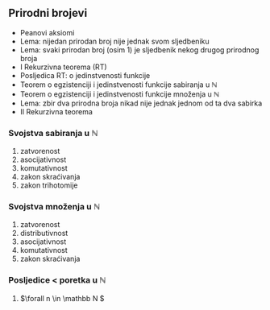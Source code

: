 ## Prirodni brojevi

- Peanovi aksiomi
- Lema: nijedan prirodan broj nije jednak svom sljedbeniku
- Lema: svaki prirodan broj (osim 1) je sljedbenik nekog drugog prirodnog broja
- I Rekurzivna teorema (RT)
- Posljedica RT: o jedinstvenosti funkcije
- Teorem o egzistenciji i jedinstvenosti funkcije sabiranja u $\mathbb N$
- Teorem o egzistenciji i jedinstvenosti funkcije množenja u $\mathbb N$
- Lema: zbir dva prirodna broja nikad nije jednak jednom od ta dva sabirka
- II Rekurzivna teorema

### Svojstva sabiranja u $\mathbb N$
1. zatvorenost
2. asocijativnost
3. komutativnost
4. zakon skraćivanja
5. zakon trihotomije

### Svojstva množenja u $\mathbb N$
1. zatvorenost
2. distributivnost
3. asocijativnost
4. komutativnost
5. zakon skraćivanja

### Posljedice $<$ poretka u $\mathbb N$
1. $\forall n \in \mathbb N $
<!-- 2. $m<n \veebar n<m \space \space \forall m, n \in \mathbb N$, $m \neq n$ -->
<!-- 3. $m<n \land n<p \implies m<p$
1. $(\mathbb N, <>)$ je strogo linearno uređen skup
2. $m<n \implies m \cdot p < n \cdot p \space \space \forall p \in \mathbb N$
3. $m<n \land m'<n' \implies m+m'<n+n'$
4. $\mathbb N$ ima najmanji element -->